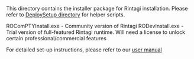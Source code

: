 This directory contains the installer package for Rintagi installation. Please refer to [DeploySetup directory](https://github.com/Rintagi/Low-Code-Development-Platform/tree/master/DeploySetup) for helper scripts.

ROComPTYInstall.exe - Community version of Rintagi 
RODevInstall.exe - Trial version of full-featured Rintagi runtime. Will need a license to unlock certain professional/commercial features

For detailed set-up instructions, please refer to our [user manual](https://www.rintagi.com/Docs/site/Initial-Setup/index.html)
